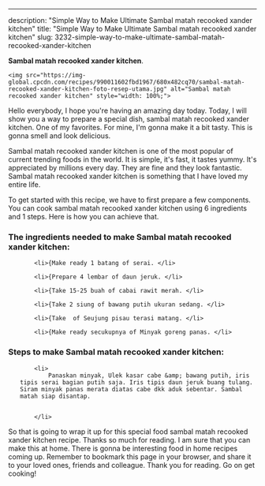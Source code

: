 ---
description: "Simple Way to Make Ultimate Sambal matah recooked xander kitchen"
title: "Simple Way to Make Ultimate Sambal matah recooked xander kitchen"
slug: 3232-simple-way-to-make-ultimate-sambal-matah-recooked-xander-kitchen

<p>
	<strong>Sambal matah recooked xander kitchen</strong>. 
	
</p>
<p>
	
	<img src="https://img-global.cpcdn.com/recipes/990011602fbd1967/680x482cq70/sambal-matah-recooked-xander-kitchen-foto-resep-utama.jpg" alt="Sambal matah recooked xander kitchen" style="width: 100%;">
	
	
</p>
<p>
	Hello everybody, I hope you're having an amazing day today. Today, I will show you a way to prepare a special dish, sambal matah recooked xander kitchen. One of my favorites. For mine, I'm gonna make it a bit tasty. This is gonna smell and look delicious.
</p>
	
<p>
	Sambal matah recooked xander kitchen is one of the most popular of current trending foods in the world. It is simple, it's fast, it tastes yummy. It's appreciated by millions every day. They are fine and they look fantastic. Sambal matah recooked xander kitchen is something that I have loved my entire life.
</p>
<p>
	
</p>

<p>
To get started with this recipe, we have to first prepare a few components. You can cook sambal matah recooked xander kitchen using 6 ingredients and 1 steps. Here is how you can achieve that.
</p>

<h3>The ingredients needed to make Sambal matah recooked xander kitchen:</h3>

<ol>
	
		<li>{Make ready 1 batang of serai. </li>
	
		<li>{Prepare 4 lembar of daun jeruk. </li>
	
		<li>{Take 15-25 buah of cabai rawit merah. </li>
	
		<li>{Take 2 siung of bawang putih ukuran sedang. </li>
	
		<li>{Take  of Seujung pisau terasi matang. </li>
	
		<li>{Make ready secukupnya of Minyak goreng panas. </li>
	
</ol>
<p>
	
</p>

<h3>Steps to make Sambal matah recooked xander kitchen:</h3>

<ol>
	
		<li>
			Panaskan minyak, Ulek kasar cabe &amp; bawang putih, iris tipis serai bagian putih saja. Iris tipis daun jeruk buang tulang. Siram minyak panas merata diatas cabe dkk aduk sebentar. Sambal matah siap disantap.
			
			
		</li>
	
</ol>

<p>
	
</p>

<p>
	So that is going to wrap it up for this special food sambal matah recooked xander kitchen recipe. Thanks so much for reading. I am sure that you can make this at home. There is gonna be interesting food in home recipes coming up. Remember to bookmark this page in your browser, and share it to your loved ones, friends and colleague. Thank you for reading. Go on get cooking!
</p>

